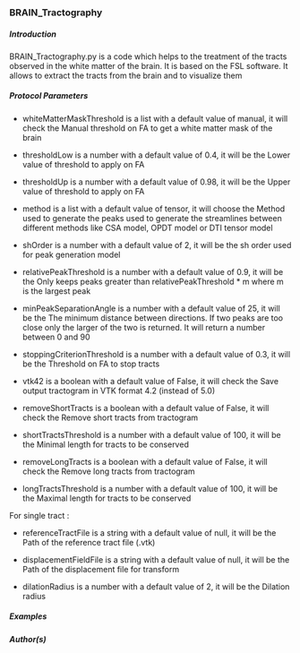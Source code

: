 ### BRAIN_Tractography

##### Introduction

BRAIN_Tractography.py is a code which helps to the treatment of the tracts observed in the white matter of the brain. It is based on the FSL software. It allows to extract the tracts from the brain and to visualize them

##### Protocol Parameters

- whiteMatterMaskThreshold is a list with a default value of manual, it will check the Manual threshold on FA to get a white matter mask of the brain

- thresholdLow is a number with a default value of 0.4, it will be the Lower value of threshold to apply on FA

- thresholdUp is a number with a default value of 0.98, it will be the Upper value of threshold to apply on FA

- method is a list with a default value of tensor, it will choose the Method used to generate the peaks used to generate the streamlines between different methods like CSA model, OPDT model or DTI tensor model

- shOrder is a number with a default value of 2, it will be the sh order used for peak generation model

- relativePeakThreshold is a number with a default value of 0.9, it will be the Only keeps peaks greater than relativePeakThreshold * m where m is the largest peak

- minPeakSeparationAngle is a number with a default value of 25, it will be the The minimum distance between directions. If two peaks are too close only the larger of the two is returned. It will return a number between 0 and 90

- stoppingCriterionThreshold is a number with a default value of 0.3, it will be the Threshold on FA to stop tracts

- vtk42 is a boolean with a default value of False, it will check the Save output tractogram in VTK format 4.2 (instead of 5.0)

- removeShortTracts is a boolean with a default value of False, it will check the Remove short tracts from tractogram

- shortTractsThreshold is a number with a default value of 100, it will be the Minimal length for tracts to be conserved

- removeLongTracts is a boolean with a default value of False, it will check the Remove long tracts from tractogram

- longTractsThreshold is a number with a default value of 100, it will be the Maximal length for tracts to be conserved

For single tract : 

- referenceTractFile is a string with a default value of null, it will be the Path of the reference tract file (.vtk)

- displacementFieldFile is a string with a default value of null, it will be the Path of the displacement file for transform

- dilationRadius is a number with a default value of 2, it will be the Dilation radius

##### Examples


##### Author(s)

